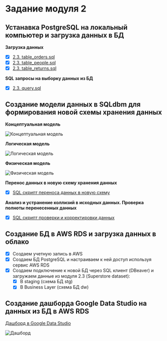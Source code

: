# Задание модуля 2

## Устанавка PostgreSQL на локальный компьютер и загрузка данных в БД

**Загрузка данных**

- [x] [2.3. table_orders.sql](https://github.com/ReIZzz/DE-101/blob/main/Module%202/Create_table_orders.sql)
- [x] [2.3. table_people.sql](https://github.com/ReIZzz/DE-101/blob/main/Module%202/Create_table_people.sql)
- [x] [2.3. table_returns.sql](https://github.com/ReIZzz/DE-101/blob/main/Module%202/Create_table_returns.sql)

**SQL запросы на выборку данных из БД**

- [x] [2.3. query.sql](https://github.com/ReIZzz/DE-101/blob/main/Module%202/Reports.sql)

## Создание модели данных в SQLdbm для формирования новой схемы хранения данных

**Концептуальная модель**

![Концептуальная модель](https://github.com/ReIZzz/DE-101/blob/main/Module%202/2.4%20models%20of%20data/1.%20Conceptual%20model.png)

**Логическая модель**

![Логическая модель](https://github.com/ReIZzz/DE-101/blob/main/Module%202/2.4%20models%20of%20data/2.%20Logical%20model.png)

**Физическая модель**

![Физическая модель](https://github.com/ReIZzz/DE-101/blob/main/Module%202/2.4%20models%20of%20data/3.%20Physical%20model.png)

**Перенос данных в новую схему хранения данных**

- [x] [SQL скрипт переноса данных в новую схему](https://github.com/ReIZzz/DE-101/blob/main/Module%202/Create_analytics_db_SuperStore.sql)

**Анализ и устранение коллизий в исходных данных. Проверка полноты перенесенных данных**

- [x] [SQL скрипт проверки и корректировки данных](https://github.com/ReIZzz/DE-101/blob/main/Module%202/Create_analytics_db_SuperStore.sql)

## Создание БД в AWS RDS и загрузка данных в облако

- [x] Создаем учетную запись в AWS
- [x] Создаем БД PostgreSQL и настраиваем к ней доступ используя сервис AWS RDS 
- [x] Создаем подключение к новой БД через SQL клиент (DBeaver) и загружаем данные из модуля 2.3 (Superstore dataset):
  - [x] В staging (схема БД stg)
  - [x] В Business Layer (схема БД dw)

## Создание дашборда Google Data Studio на данных из БД в AWS RDS

[Дашборд в Google Data Studio](https://datastudio.google.com/reporting/42abf109-a99d-4679-9261-7f3320facb7b)

![Дашборд](https://github.com/ReIZzz/DE-101/blob/main/Module%202/Super%20Store%20Dashboard%20(google%20datastudio).png)
